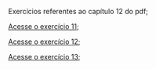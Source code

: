 Exercícios referentes ao capítulo 12 do pdf;

<a href="https://erickpedrosa.github.io/HTML-CSS/Cap%2012/Ex.%20011/index.html">Acesse o exercício 11<a>;

<a href="https://erickpedrosa.github.io/HTML-CSS/Cap%2012/Ex.%20012/index.html">Acesse o exercício 12<a>;

<a href="https://erickpedrosa.github.io/HTML-CSS/Cap%2012/Ex.%20013/index.html">Acesse o exercício 13<a>;
